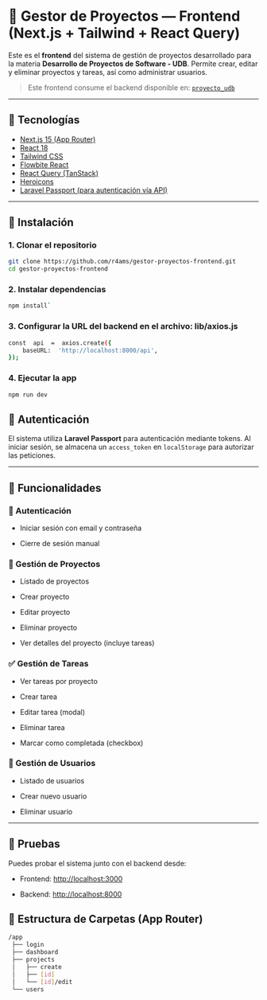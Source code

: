 # 🧠 Gestor de Proyectos — Frontend (Next.js + Tailwind + React Query)

Este es el **frontend** del sistema de gestión de proyectos desarrollado para la materia **Desarrollo de Proyectos de Software - UDB**. Permite crear, editar y eliminar proyectos y tareas, así como administrar usuarios.

> Este frontend consume el backend disponible en: [`proyecto_udb`](https://github.com/r4ams/proyecto_udb)

---

## 🚀 Tecnologías

- [Next.js 15 (App Router)](https://nextjs.org)
- [React 18](https://reactjs.org)
- [Tailwind CSS](https://tailwindcss.com)
- [Flowbite React](https://flowbite-react.com)
- [React Query (TanStack)](https://tanstack.com/query/v5)
- [Heroicons](https://heroicons.com)
- [Laravel Passport (para autenticación vía API)](https://laravel.com/docs/passport)

---

## 🔧 Instalación

### 1. Clonar el repositorio
```bash
git clone https://github.com/r4ams/gestor-proyectos-frontend.git
cd gestor-proyectos-frontend
```

### 2. Instalar dependencias

```bash
npm install`
```

### 3. Configurar la URL del backend en el archivo: lib/axios.js

```bash
const  api  =  axios.create({
	baseURL:  'http://localhost:8000/api',
});
```
### 4. Ejecutar la app
```bash
npm run dev
```

## 🔐 Autenticación

El sistema utiliza **Laravel Passport** para autenticación mediante tokens. Al iniciar sesión, se almacena un `access_token` en `localStorage` para autorizar las peticiones.

---
## 🧰 Funcionalidades

### 👥 Autenticación

-   Iniciar sesión con email y contraseña
    
-   Cierre de sesión manual
    

### 📂 Gestión de Proyectos

-   Listado de proyectos
    
-   Crear proyecto
    
-   Editar proyecto
    
-   Eliminar proyecto
    
-   Ver detalles del proyecto (incluye tareas)
    

### ✅ Gestión de Tareas

-   Ver tareas por proyecto
    
-   Crear tarea
    
-   Editar tarea (modal)
    
-   Eliminar tarea
    
-   Marcar como completada (checkbox)
    

### 👤 Gestión de Usuarios

-   Listado de usuarios
    
-   Crear nuevo usuario
    
-   Eliminar usuario

---

## 🧪 Pruebas

Puedes probar el sistema junto con el backend desde:

-   Frontend: [http://localhost:3000](http://localhost:3000)
    
-   Backend: [http://localhost:8000](http://localhost:8000)

## 📁 Estructura de Carpetas (App Router)

```bash
/app
 ├── login
 ├── dashboard
 ├── projects
 │   ├── create
 │   ├── [id]
 │   └── [id]/edit
 └── users
